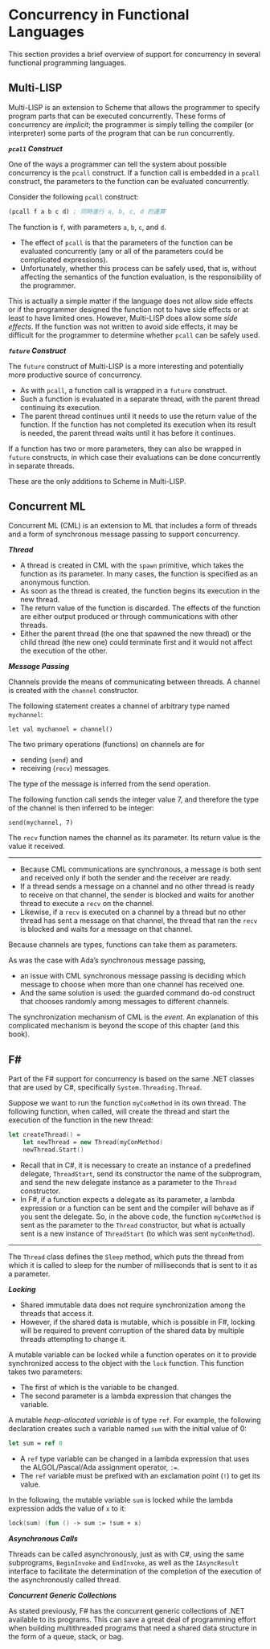 # Concurrency in Functional Languages

This section provides a brief overview of support for concurrency in several functional programming languages.

## Multi-LISP

Multi-LISP is an extension to Scheme that allows the programmer to specify program parts that can be executed concurrently. These forms of concurrency are *implicit*; the programmer is simply telling the compiler (or interpreter) some parts of the program that can be run concurrently.

***`pcall` Construct***

One of the ways a programmer can tell the system about possible concurrency is the `pcall` construct. If a function call is embedded in a `pcall` construct, the parameters to the function can be evaluated concurrently.

<div class="alert-example">

Consider the following `pcall` construct:

```lisp
(pcall f a b c d) ; 同時進行 a, b, c, d 的運算
```

The function is `f`, with parameters `a`, `b`, `c`, and `d`.

- The effect of `pcall` is that the parameters of the function can be evaluated concurrently (any or all of the parameters could be complicated expressions).
- Unfortunately, whether this process can be safely used, that is, without affecting the semantics of the function evaluation, is the responsibility of the programmer.

This is actually a simple matter if the language does not allow side effects or if the programmer designed the function not to have side effects or at least to have limited ones. However, Multi-LISP does allow some *side effects*. If the function was not written to avoid side effects, it may be difficult for the programmer to determine whether `pcall` can be safely used.

</div>

***`future` Construct***

The `future` construct of Multi-LISP is a more interesting and potentially more productive source of concurrency.

- As with `pcall`, a function call is wrapped in a `future` construct.
- Such a function is evaluated in a separate thread, with the parent thread continuing its execution.
- The parent thread continues until it needs to use the return value of the function. If the function has not completed its execution when its result is needed, the parent thread waits until it has before it continues.

If a function has two or more parameters, they can also be wrapped in `future` constructs, in which case their evaluations can be done concurrently in separate threads.

These are the only additions to Scheme in Multi-LISP.

## Concurrent ML

Concurrent ML (CML) is an extension to ML that includes a form of threads and a form of synchronous message passing to support concurrency.

***Thread***

- A thread is created in CML with the `spawn` primitive, which takes the function as its parameter. In many cases, the function is specified as an anonymous function.
- As soon as the thread is created, the function begins its execution in the new thread.
- The return value of the function is discarded. The effects of the function are either output produced or through communications with other threads.
- Either the parent thread (the one that spawned the new thread) or the child thread (the new one) could terminate first and it would not affect the execution of the other.

***Message Passing***

Channels provide the means of communicating between threads. A channel is created with the `channel` constructor.

<div class="alert-example">

The following statement creates a channel of arbitrary type named `mychannel`:

```smlnj
let val mychannel = channel()
```

</div>

The two primary operations (functions) on channels are for

- sending (`send`) and
- receiving (`recv`) messages.

The type of the message is inferred from the send operation.

<div class="alert-example">

The following function call sends the integer value 7, and therefore the type of the channel is then inferred to be integer:

```smlnj
send(mychannel, 7)
```

</div>

The `recv` function names the channel as its parameter. Its return value is the value it received.

---

- Because CML communications are synchronous, a message is both sent and received only if both the sender and the receiver are ready.
- If a thread sends a message on a channel and no other thread is ready to receive on that channel, the sender is blocked and waits for another thread to execute a `recv` on the channel.
- Likewise, if a `recv` is executed on a channel by a thread but no other thread has sent a message on that channel, the thread that ran the `recv` is blocked and waits for a message on that channel.

Because channels are types, functions can take them as parameters.

As was the case with Ada’s synchronous message passing,

- an issue with CML synchronous message passing is deciding which message to choose when more than one channel has received one.
- And the same solution is used: the guarded command do-od construct that chooses randomly among messages to different channels.

The synchronization mechanism of CML is the *event*. An explanation of this complicated mechanism is beyond the scope of this chapter (and this book).

## F#

Part of the F# support for concurrency is based on the same .NET classes that are used by C#, specifically `System.Threading.Thread`.

<div class="alert-example">

Suppose we want to run the function `myConMethod` in its own thread. The
following function, when called, will create the thread and start the execution
of the function in the new thread:

```fsharp
let createThread() =
    let newThread = new Thread(myConMethod)
    newThread.Start()
```

</div>

- Recall that in C#, it is necessary to create an instance of a predefined delegate, `ThreadStart`, send its constructor the name of the subprogram, and send the new delegate instance as a parameter to the `Thread` constructor.
- In F#, if a function expects a delegate as its parameter, a lambda expression or a function can be sent and the compiler will behave as if you sent the delegate. So, in the above code, the function `myConMethod` is sent as the parameter to the `Thread` constructor, but what is actually sent is a new instance of `ThreadStart` (to which was sent `myConMethod`).

---

The `Thread` class defines the `Sleep` method, which puts the thread from which it is called to sleep for the number of milliseconds that is sent to it as a parameter.

***Locking***

- Shared immutable data does not require synchronization among the threads that access it.
- However, if the shared data is mutable, which is possible in F#, locking will be required to prevent corruption of the shared data by multiple threads attempting to change it.

A mutable variable can be locked while a function operates on it to provide synchronized access to the object with the `lock` function. This function takes two parameters:

- The first of which is the variable to be changed.
- The second parameter is a lambda expression that changes the variable.

A mutable *heap-allocated variable* is of type `ref`. For example, the following declaration creates such a variable named `sum` with the initial value of 0:

```fsharp
let sum = ref 0
```

- A `ref` type variable can be changed in a lambda expression that uses the ALGOL/Pascal/Ada assignment operator, `:=`.
- The `ref` variable must be prefixed with an exclamation point (`!`) to get its value.

In the following, the mutable variable `sum` is locked while the lambda expression adds the value of `x` to it:

```fsharp
lock(sum) (fun () -> sum := !sum + x)
```

***Asynchronous Calls***

Threads can be called asynchronously, just as with C#, using the same subprograms, `BeginInvoke` and `EndInvoke`, as well as the `IAsyncResult` interface to facilitate the determination of the completion of the execution of the asynchronously called thread.

***Concurrent Generic Collections***

As stated previously, F# has the concurrent generic collections of .NET available to its programs. This can save a great deal of programming effort when building multithreaded programs that need a shared data structure in the form of a queue, stack, or bag.
